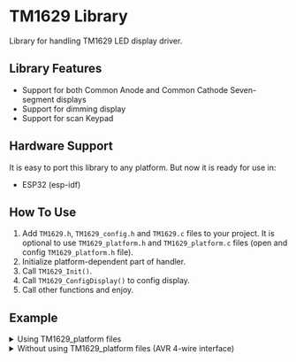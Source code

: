 # TM1629 Library
Library for handling TM1629 LED display driver.

## Library Features
-   Support for both Common Anode and Common Cathode Seven-segment displays
-   Support for dimming display
-   Support for scan Keypad

## Hardware Support
It is easy to port this library to any platform. But now it is ready for use in:
- ESP32 (esp-idf)

## How To Use
1. Add `TM1629.h`, `TM1629_config.h` and `TM1629.c` files to your project.  It is optional to use `TM1629_platform.h` and `TM1629_platform.c` files (open and config `TM1629_platform.h` file).
2. Initialize platform-dependent part of handler.
4. Call `TM1629_Init()`.
5. Call `TM1629_ConfigDisplay()` to config display.
6. Call other functions and enjoy.

## Example
<details>
<summary>Using TM1629_platform files</summary>

```c
#include <stdio.h>
#include "TM1629.h"
#include "TM1629_platform.h"

int main(void)
{
  TM1629_Handler_t Handler;

  TM1629_Platform_Init_GPIO_3Wire(&Handler); // Initialize to use 3-wire communication through GPIO
  TM1629_Init(&Handler, TM1629_DISPLAY_TYPE_COM_CATHODE);
  TM1629_ConfigDisplay(&Handler, 7, TM1629_DISPLAY_STATE_ON);

  while (1)
  {
    // Display the number 8 and Decimal Point in the SEG1 
    TM1629_SetSingleDigit_HEX(&Handler, 8 | TM1629_DECIMAL_POINT, 0);
  }

  TM1629_DeInit(&Handler);
  return 0;
}
```
</details>


<details>
<summary>Without using TM1629_platform files (AVR 4-wire interface)</summary>

```c
#include <stdio.h>
#include <avr/io.h>
#define F_CPU 8000000
#include <util/delay.h>
#include "TM1629.h"


#define TM1629_STB_DDR    DDRA
#define TM1629_STB_PORT   PORTA
#define TM1629_STB_NUM    0

#define TM1629_CLK_DDR    DDRA
#define TM1629_CLK_PORT   PORTA
#define TM1629_CLK_NUM    1

#define TM1629_DIN_DDR    DDRA
#define TM1629_DIN_PORT   PORTA
#define TM1629_DIN_NUM    2

#define TM1629_DOUT_DDR   DDRA
#define TM1629_DOUT_PORT  PORTA
#define TM1629_DOUT_PIN   PINA
#define TM1629_DOUT_NUM   3


static int8_t
TM1629_PlatformInit(void)
{
  TM1629_STB_DDR |= (1<<TM1629_STB_NUM);
  TM1629_CLK_DDR |= (1<<TM1629_CLK_NUM);
  TM1629_DIN_DDR |= (1<<TM1629_DIN_NUM);
  TM1629_DOUT_DDR &= ~(1<<TM1629_DOUT_NUM);
  return 0;
}

static int8_t
TM1629_PlatformDeInit(void)
{
  TM1629_STB_DDR &= ~(1<<TM1629_STB_NUM);
  TM1629_STB_PORT &= ~(1<<TM1629_STB_NUM);
  TM1629_CLK_DDR &= ~(1<<TM1629_CLK_NUM);
  TM1629_CLK_PORT &= ~(1<<TM1629_CLK_NUM);
  TM1629_DIN_DDR &= ~(1<<TM1629_DIN_NUM);
  TM1629_DIN_PORT &= ~(1<<TM1629_DIN_NUM);
  TM1629_DOUT_DDR &= ~(1<<TM1629_DOUT_NUM);
  TM1629_DOUT_PORT &= ~(1<<TM1629_DOUT_NUM);
  return 0;
}

static int8_t
TM1629_DirDIO(uint8_t Dir)
{
  return 0;
}

static int8_t
TM1629_WriteDIO(uint8_t State)
{
  if (State)
    TM1629_DIN_PORT |= (1<<TM1629_DIN_NUM);
  else
    TM1629_DIN_PORT &= ~(1<<TM1629_DIN_NUM);
  return 0;
}

static int8_t
TM1629_ReadDIO(void)
{
  return (TM1629_DOUT_PIN & (1<<TM1629_DOUT_NUM)) ? 1 : 0;
}

static int8_t
TM1629_WriteSTB(uint8_t State)
{
  if (State)
    TM1629_STB_PORT |= (1<<TM1629_STB_NUM);
  else
    TM1629_STB_PORT &= ~(1<<TM1629_STB_NUM);
  return 0;
}

static int8_t
TM1629_WriteCLK(uint8_t State)
{
  if (State)
    TM1629_CLK_PORT |= (1<<TM1629_CLK_NUM);
  else
    TM1629_CLK_PORT &= ~(1<<TM1629_CLK_NUM);
  return 0;
}

static int8_t
TM1629_DelayUs(uint8_t Delay)
{
  for (; Delay; --Delay)
    _delay_us(1);
}


int main(void)
{
  TM1629_Handler_t Handler;

  TM1629_PLATFORM_SET_COMMUNICATION(&Handler, TM1629_COMMUNICATION_GPIO);
  TM1629_PLATFORM_LINK_INIT(&Handler, TM1629_PlatformInit_GPIO);
  TM1629_PLATFORM_LINK_DEINIT(&Handler, TM1629_PlatformDeInit_GPIO);
  TM1629_PLATFORM_LINK_DIR_DIO(&Handler, TM1629_DirDIO);
  TM1629_PLATFORM_LINK_WRITE_DIO(&Handler, TM1629_WriteDIO);
  TM1629_PLATFORM_LINK_READ_DIO(&Handler, TM1629_ReadDIO);
  TM1629_PLATFORM_LINK_WRITE_STB(&Handler, TM1629_WriteSTB);
  TM1629_PLATFORM_LINK_WRITE_CLK(&Handler, TM1629_WriteCLK);
  TM1629_PLATFORM_LINK_DELAY_US(&Handler, TM1629_DelayUs);

  TM1629_Init(&Handler, TM1629_DISPLAY_TYPE_COM_CATHODE);
  TM1629_ConfigDisplay(&Handler, 7, TM1629_DISPLAY_STATE_ON);

  while (1)
  {
    // Display the number 8 and Decimal Point in the SEG1 
    TM1629_SetSingleDigit_HEX(&Handler, 8 | TM1629_DECIMAL_POINT, 0);
  }

  TM1629_DeInit(&Handler);
  return 0;
}
```
</details>
